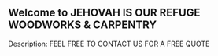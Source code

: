 ## Welcome to JEHOVAH IS OUR REFUGE WOODWORKS & CARPENTRY
Description: FEEL FREE TO CONTACT US FOR A FREE QUOTE 



